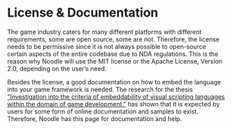 # License & Documentation

The game industry caters for many different platforms with different requirements, some are open source, some are not. Therefore, the license needs to be permissive since it is not always possible to open-source certain aspects of the entire codebase due to NDA regulations. This is the reason why Noodle will use the MIT license or the Apache License, Version 2.0, depending on the user’s need.

Besides the license, a good documentation on how to embed the language into your game framework is needed. The research for the thesis ["Investigation into the criteria of embeddability of visual scripting languages within the domain of game development."](#) has shown that it is expected by users for some form of online documentation and samples to exist. Therefore, Noodle has this page for documentation and help.
